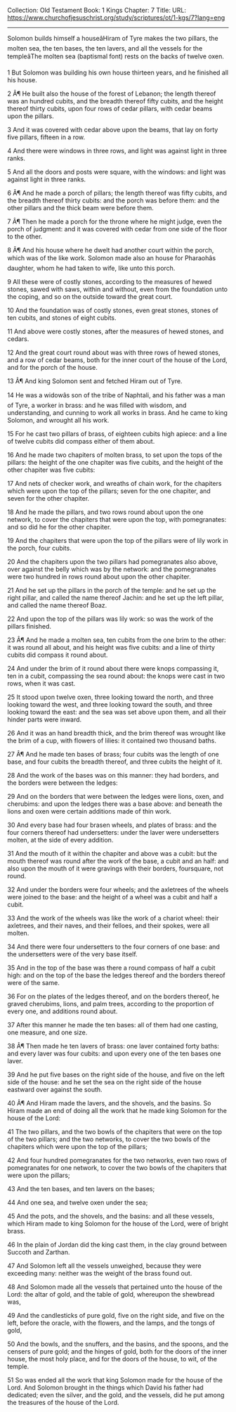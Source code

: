 Collection: Old Testament
Book: 1 Kings
Chapter: 7
Title: 
URL: https://www.churchofjesuschrist.org/study/scriptures/ot/1-kgs/7?lang=eng

---

Solomon builds himself a houseâHiram of Tyre makes the two pillars, the molten sea, the ten bases, the ten lavers, and all the vessels for the templeâThe molten sea (baptismal font) rests on the backs of twelve oxen.

1 But Solomon was building his own house thirteen years, and he finished all his house.

2 Â¶ He built also the house of the forest of Lebanon; the length thereof was an hundred cubits, and the breadth thereof fifty cubits, and the height thereof thirty cubits, upon four rows of cedar pillars, with cedar beams upon the pillars.

3 And it was covered with cedar above upon the beams, that lay on forty five pillars, fifteen in a row.

4 And there were windows in three rows, and light was against light in three ranks.

5 And all the doors and posts were square, with the windows: and light was against light in three ranks.

6 Â¶ And he made a porch of pillars; the length thereof was fifty cubits, and the breadth thereof thirty cubits: and the porch was before them: and the other pillars and the thick beam were before them.

7 Â¶ Then he made a porch for the throne where he might judge, even the porch of judgment: and it was covered with cedar from one side of the floor to the other.

8 Â¶ And his house where he dwelt had another court within the porch, which was of the like work. Solomon made also an house for Pharaohâs daughter, whom he had taken to wife, like unto this porch.

9 All these were of costly stones, according to the measures of hewed stones, sawed with saws, within and without, even from the foundation unto the coping, and so on the outside toward the great court.

10 And the foundation was of costly stones, even great stones, stones of ten cubits, and stones of eight cubits.

11 And above were costly stones, after the measures of hewed stones, and cedars.

12 And the great court round about was with three rows of hewed stones, and a row of cedar beams, both for the inner court of the house of the Lord, and for the porch of the house.

13 Â¶ And king Solomon sent and fetched Hiram out of Tyre.

14 He was a widowâs son of the tribe of Naphtali, and his father was a man of Tyre, a worker in brass: and he was filled with wisdom, and understanding, and cunning to work all works in brass. And he came to king Solomon, and wrought all his work.

15 For he cast two pillars of brass, of eighteen cubits high apiece: and a line of twelve cubits did compass either of them about.

16 And he made two chapiters of molten brass, to set upon the tops of the pillars: the height of the one chapiter was five cubits, and the height of the other chapiter was five cubits:

17 And nets of checker work, and wreaths of chain work, for the chapiters which were upon the top of the pillars; seven for the one chapiter, and seven for the other chapiter.

18 And he made the pillars, and two rows round about upon the one network, to cover the chapiters that were upon the top, with pomegranates: and so did he for the other chapiter.

19 And the chapiters that were upon the top of the pillars were of lily work in the porch, four cubits.

20 And the chapiters upon the two pillars had pomegranates also above, over against the belly which was by the network: and the pomegranates were two hundred in rows round about upon the other chapiter.

21 And he set up the pillars in the porch of the temple: and he set up the right pillar, and called the name thereof Jachin: and he set up the left pillar, and called the name thereof Boaz.

22 And upon the top of the pillars was lily work: so was the work of the pillars finished.

23 Â¶ And he made a molten sea, ten cubits from the one brim to the other: it was round all about, and his height was five cubits: and a line of thirty cubits did compass it round about.

24 And under the brim of it round about there were knops compassing it, ten in a cubit, compassing the sea round about: the knops were cast in two rows, when it was cast.

25 It stood upon twelve oxen, three looking toward the north, and three looking toward the west, and three looking toward the south, and three looking toward the east: and the sea was set above upon them, and all their hinder parts were inward.

26 And it was an hand breadth thick, and the brim thereof was wrought like the brim of a cup, with flowers of lilies: it contained two thousand baths.

27 Â¶ And he made ten bases of brass; four cubits was the length of one base, and four cubits the breadth thereof, and three cubits the height of it.

28 And the work of the bases was on this manner: they had borders, and the borders were between the ledges:

29 And on the borders that were between the ledges were lions, oxen, and cherubims: and upon the ledges there was a base above: and beneath the lions and oxen were certain additions made of thin work.

30 And every base had four brasen wheels, and plates of brass: and the four corners thereof had undersetters: under the laver were undersetters molten, at the side of every addition.

31 And the mouth of it within the chapiter and above was a cubit: but the mouth thereof was round after the work of the base, a cubit and an half: and also upon the mouth of it were gravings with their borders, foursquare, not round.

32 And under the borders were four wheels; and the axletrees of the wheels were joined to the base: and the height of a wheel was a cubit and half a cubit.

33 And the work of the wheels was like the work of a chariot wheel: their axletrees, and their naves, and their felloes, and their spokes, were all molten.

34 And there were four undersetters to the four corners of one base: and the undersetters were of the very base itself.

35 And in the top of the base was there a round compass of half a cubit high: and on the top of the base the ledges thereof and the borders thereof were of the same.

36 For on the plates of the ledges thereof, and on the borders thereof, he graved cherubims, lions, and palm trees, according to the proportion of every one, and additions round about.

37 After this manner he made the ten bases: all of them had one casting, one measure, and one size.

38 Â¶ Then made he ten lavers of brass: one laver contained forty baths: and every laver was four cubits: and upon every one of the ten bases one laver.

39 And he put five bases on the right side of the house, and five on the left side of the house: and he set the sea on the right side of the house eastward over against the south.

40 Â¶ And Hiram made the lavers, and the shovels, and the basins. So Hiram made an end of doing all the work that he made king Solomon for the house of the Lord:

41 The two pillars, and the two bowls of the chapiters that were on the top of the two pillars; and the two networks, to cover the two bowls of the chapiters which were upon the top of the pillars;

42 And four hundred pomegranates for the two networks, even two rows of pomegranates for one network, to cover the two bowls of the chapiters that were upon the pillars;

43 And the ten bases, and ten lavers on the bases;

44 And one sea, and twelve oxen under the sea;

45 And the pots, and the shovels, and the basins: and all these vessels, which Hiram made to king Solomon for the house of the Lord, were of bright brass.

46 In the plain of Jordan did the king cast them, in the clay ground between Succoth and Zarthan.

47 And Solomon left all the vessels unweighed, because they were exceeding many: neither was the weight of the brass found out.

48 And Solomon made all the vessels that pertained unto the house of the Lord: the altar of gold, and the table of gold, whereupon the shewbread was,

49 And the candlesticks of pure gold, five on the right side, and five on the left, before the oracle, with the flowers, and the lamps, and the tongs of gold,

50 And the bowls, and the snuffers, and the basins, and the spoons, and the censers of pure gold; and the hinges of gold, both for the doors of the inner house, the most holy place, and for the doors of the house, to wit, of the temple.

51 So was ended all the work that king Solomon made for the house of the Lord. And Solomon brought in the things which David his father had dedicated; even the silver, and the gold, and the vessels, did he put among the treasures of the house of the Lord.
